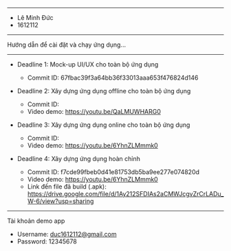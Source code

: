 ------------------------------------------------------------
* Lê Minh Đức
* 1612112

------------------------------------------------------------
Hướng dẫn để cài đặt và chạy ứng dụng...

------------------------------------------------------------
* Deadline 1: Mock-up UI/UX cho toàn bộ ứng dụng
  * Commit ID: 67fbac39f3a64bb36f33013aaa653f476824d146

* Deadline 2: Xây dựng ứng dụng offline cho toàn bộ ứng dụng
  * Commit ID:
  * Video demo: https://youtu.be/QaLMUWHARG0

* Deadline 3: Xây dựng ứng dụng online cho toàn bộ ứng dụng
  * Commit ID:
  * Video demo: https://youtu.be/6YhnZLMmmk0

* Deadline 4: Xây dựng ứng dụng hoàn chỉnh
  * Commit ID: f7cde99fbeb0d41e81753db5ba9ee277e074820d
  * Video demo: https://youtu.be/6YhnZLMmmk0
  * Link đến file đã build (.apk): https://drive.google.com/file/d/1Ay212SFDIAs2aCMWJcgvZrCrLADu_W-6/view?usp=sharing

------------------------------------------------------------
Tài khoản demo app
* Username: duc1612112@gmail.com
* Password: 12345678

